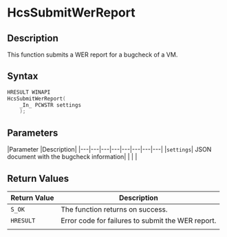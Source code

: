 # HcsSubmitWerReport

## Description

This function submits a WER report for a bugcheck of a VM.

## Syntax

```cpp
HRESULT WINAPI
HcsSubmitWerReport(
    _In_ PCWSTR settings
    );
```

## Parameters

|Parameter     |Description|
|---|---|---|---|---|---|---|---|
|`settings`| JSON document with the bugcheck information|
|    |    |

## Return Values

|Return Value     |Description|
|---|---|
|`S_OK` | The function returns on success.|
|`HRESULT`| Error code for failures to submit the WER report.|
|    |    |
